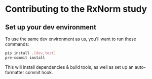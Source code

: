 # Contributing to the RxNorm study

## Set up your dev environment

To use the same dev environment as us, you'll want to run these commands:
```sh
pip install .[dev,test]
pre-commit install
```

This will install dependencies & build tools,
as well as set up an auto-formatter commit hook.
